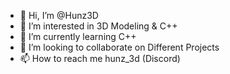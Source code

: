 - 👋 Hi, I’m @Hunz3D
- 👀 I’m interested in 3D Modeling & C++
- 🌱 I’m currently learning C++
- 💞️ I’m looking to collaborate on Different Projects
- 📫 How to reach me hunz_3d (Discord)

